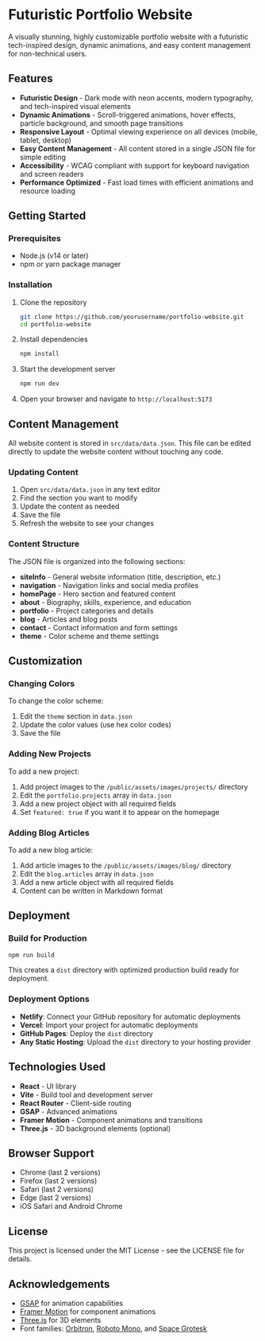 # Futuristic Portfolio Website

A visually stunning, highly customizable portfolio website with a futuristic tech-inspired design, dynamic animations, and easy content management for non-technical users.

## Features

- **Futuristic Design** - Dark mode with neon accents, modern typography, and tech-inspired visual elements
- **Dynamic Animations** - Scroll-triggered animations, hover effects, particle background, and smooth page transitions
- **Responsive Layout** - Optimal viewing experience on all devices (mobile, tablet, desktop)
- **Easy Content Management** - All content stored in a single JSON file for simple editing
- **Accessibility** - WCAG compliant with support for keyboard navigation and screen readers
- **Performance Optimized** - Fast load times with efficient animations and resource loading

## Getting Started

### Prerequisites

- Node.js (v14 or later)
- npm or yarn package manager

### Installation

1. Clone the repository
   ```bash
   git clone https://github.com/yourusername/portfolio-website.git
   cd portfolio-website
   ```

2. Install dependencies
   ```bash
   npm install
   ```

3. Start the development server
   ```bash
   npm run dev
   ```

4. Open your browser and navigate to `http://localhost:5173`

## Content Management

All website content is stored in `src/data/data.json`. This file can be edited directly to update the website content without touching any code.

### Updating Content

1. Open `src/data/data.json` in any text editor
2. Find the section you want to modify
3. Update the content as needed
4. Save the file
5. Refresh the website to see your changes

### Content Structure

The JSON file is organized into the following sections:

- **siteInfo** - General website information (title, description, etc.)
- **navigation** - Navigation links and social media profiles
- **homePage** - Hero section and featured content
- **about** - Biography, skills, experience, and education
- **portfolio** - Project categories and details
- **blog** - Articles and blog posts
- **contact** - Contact information and form settings
- **theme** - Color scheme and theme settings

## Customization

### Changing Colors

To change the color scheme:

1. Edit the `theme` section in `data.json`
2. Update the color values (use hex color codes)
3. Save the file

### Adding New Projects

To add a new project:

1. Add project images to the `/public/assets/images/projects/` directory
2. Edit the `portfolio.projects` array in `data.json`
3. Add a new project object with all required fields
4. Set `featured: true` if you want it to appear on the homepage

### Adding Blog Articles

To add a new blog article:

1. Add article images to the `/public/assets/images/blog/` directory
2. Edit the `blog.articles` array in `data.json`
3. Add a new article object with all required fields
4. Content can be written in Markdown format

## Deployment

### Build for Production

```bash
npm run build
```

This creates a `dist` directory with optimized production build ready for deployment.

### Deployment Options

- **Netlify**: Connect your GitHub repository for automatic deployments
- **Vercel**: Import your project for automatic deployments
- **GitHub Pages**: Deploy the `dist` directory
- **Any Static Hosting**: Upload the `dist` directory to your hosting provider

## Technologies Used

- **React** - UI library
- **Vite** - Build tool and development server
- **React Router** - Client-side routing
- **GSAP** - Advanced animations
- **Framer Motion** - Component animations and transitions
- **Three.js** - 3D background elements (optional)

## Browser Support

- Chrome (last 2 versions)
- Firefox (last 2 versions)
- Safari (last 2 versions)
- Edge (last 2 versions)
- iOS Safari and Android Chrome

## License

This project is licensed under the MIT License - see the LICENSE file for details.

## Acknowledgements

- [GSAP](https://greensock.com/gsap/) for animation capabilities
- [Framer Motion](https://www.framer.com/motion/) for component animations
- [Three.js](https://threejs.org/) for 3D elements
- Font families: [Orbitron](https://fonts.google.com/specimen/Orbitron), [Roboto Mono](https://fonts.google.com/specimen/Roboto+Mono), and [Space Grotesk](https://fonts.google.com/specimen/Space+Grotesk)
